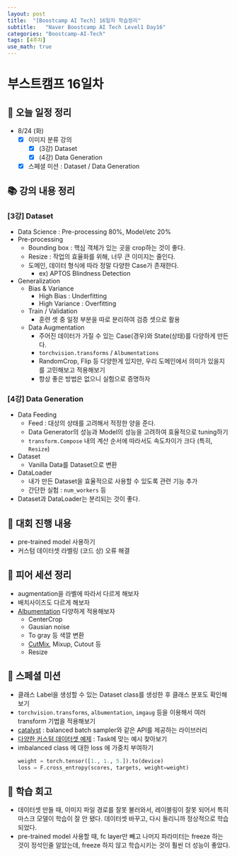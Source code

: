```yaml
---
layout: post
title:  "[Boostcamp AI Tech] 16일차 학습정리"
subtitle:   "Naver Boostcamp AI Tech Level1 Day16"
categories: "Boostcamp-AI-Tech"
tags: [4주차]
use_math: true
---
```


# 부스트캠프 16일차

## 📝 오늘 일정 정리

* 8/24 (화)
  - [x] 이미지 분류 강의
    - [x] (3강) Dataset
    - [x] (4강) Data Generation
  - [x] 스페셜 미션 : Dataset / Data Generation

## 📚 강의 내용 정리

### [3강] Dataset

* Data Science : Pre-processing 80%, Model/etc 20%
* Pre-processing
  * Bounding box : 핵심 객체가 있는 곳을 crop하는 것이 좋다.
  * Resize : 작업의 효율화를 위해, 너무 큰 이미지는 줄인다.
  * 도메인, 데이터 형식에 따라 정말 다양한 Case가 존재한다.
    * ex) APTOS Blindness Detection
* Generalization
  * Bias & Variance
    * High Bias : Underfitting
    * High Variance : Overfitting
  * Train / Validation
    * 훈련 셋 중 일정 부분을 따로 분리하여 검증 셋으로 활용
  * Data Augmentation
    * 주어진 데이터가 가질 수 있는 Case(경우)와 State(상태)를 다양하게 만든다.
    * `torchvision.transforms` / `Albumentations`
    * RandomCrop, Flip 등 다양한게 있지만, 우리 도메인에서 의미가 있을지를 고민해보고 적용해보기
    * 항상 좋은 방법은 없으니 실험으로 증명하자

### [4강] Data Generation

* Data Feeding
  * Feed : 대상의 상태를 고려해서 적정한 양을 준다.
  * Data Generator의 성능과 Model의 성능을 고려하여 효율적으로 tuning하기
  * `transform.Compose` 내의 계산 순서에 따라서도 속도차이가 크다 (특히, `Resize`)
* Dataset
  * Vanilla Data를 Dataset으로 변환
* DataLoader
  * 내가 만든 Dataset을 효율적으로 사용할 수 있도록 관련 기능 추가
  * 간단한 실험 : `num_workers` 등
* Dataset과 DataLoader는 분리되는 것이 좋다.

## 🚩 대회 진행 내용

* pre-trained model 사용하기
* 커스텀 데이터셋 라벨링 (코드 상) 오류 해결

## 🌱 피어 세션 정리

* augmentation을 라벨에 따라서 다르게 해보자
* 배치사이즈도 다르게 해보자
* [Albumentation](https://albumentations.ai/docs/) 다양하게 적용해보자
  * CenterCrop
  * Gausian noise
  * To gray 등 색깔 변환
  * [CutMix](https://github.com/clovaai/CutMix-PyTorch), Mixup, Cutout 등
  * Resize

## 🔎 스페셜 미션

* 클래스 Label을 생성할 수 있는 Dataset class를 생성한 후 클래스 분포도 확인해보기
* `torchvision.transforms`, `albumentation`, `imgaug` 등을 이용해서 여러 transform 기법을 적용해보기
* [catalyst](https://github.com/catalyst-team/catalyst) : balanced batch sampler와 같은 API를 제공하는 라이브러리
* [다양한 커스텀 데이터셋 예제](https://github.com/utkuozbulak/pytorch-custom-dataset-examples) : Task에 맞는 예시 찾아보기
* imbalanced class 에 대한 loss 에 가중치 부여하기
  ```python
  weight = torch.tensor([1., 1., 5.]).to(device)
  loss = F.cross_entropy(scores, targets, weight=weight)
  ```

## 🚀 학습 회고

* 데이터셋 만들 때, 이미지 파일 경로를 잘못 불러와서, 레이블링이 잘못 되어서 특히 마스크 모델이 학습이 잘 안 됐다. 데이터셋 바꾸고, 다시 돌리니까 정상적으로 학습되었다.
* pre-trained model 사용할 때, fc layer만 빼고 나머지 파라미터는 freeze 하는 것이 정석인줄 알았는데, freeze 하지 않고 학습시키는 것이 훨씬 더 성능이 좋았다.

